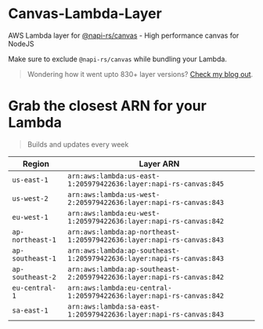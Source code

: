 # Canvas-Lambda-Layer

AWS Lambda layer for [@napi-rs/canvas](https://github.com/Brooooooklyn/canvas) - High performance canvas for NodeJS

Make sure to exclude `@napi-rs/canvas` while bundling your Lambda.

> Wondering how it went upto 830+ layer versions? [Check my blog out](https://learnaws.io/blog/lambda-layer-recursion).

# Grab the closest ARN for your Lambda
> Builds and updates every week

| Region | Layer ARN |
| ------ | --------- |
|`us-east-1`|`arn:aws:lambda:us-east-1:205979422636:layer:napi-rs-canvas:845`|
|`us-west-2`|`arn:aws:lambda:us-west-2:205979422636:layer:napi-rs-canvas:843`|
|`eu-west-1`|`arn:aws:lambda:eu-west-1:205979422636:layer:napi-rs-canvas:842`|
|`ap-northeast-1`|`arn:aws:lambda:ap-northeast-1:205979422636:layer:napi-rs-canvas:843`|
|`ap-southeast-1`|`arn:aws:lambda:ap-southeast-1:205979422636:layer:napi-rs-canvas:843`|
|`ap-southeast-2`|`arn:aws:lambda:ap-southeast-2:205979422636:layer:napi-rs-canvas:842`|
|`eu-central-1`|`arn:aws:lambda:eu-central-1:205979422636:layer:napi-rs-canvas:842`|
|`sa-east-1`|`arn:aws:lambda:sa-east-1:205979422636:layer:napi-rs-canvas:843`|
